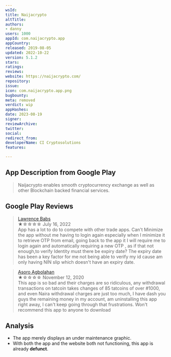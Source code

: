 ```yaml
---
wsId: 
title: Naijacrypto
altTitle: 
authors:
- danny
users: 1000
appId: com.naijacrypto.app
appCountry: 
released: 2019-08-05
updated: 2022-10-22
version: 5.1.2
stars: 
ratings: 
reviews: 
website: https://naijacrypto.com/
repository: 
issue: 
icon: com.naijacrypto.app.png
bugbounty: 
meta: removed
verdict: wip
appHashes: 
date: 2023-08-19
signer: 
reviewArchive: 
twitter: 
social: 
redirect_from: 
developerName: CI Cryptosolutions
features: 

---
```


## App Description from Google Play

> Naijacrypto enables smooth cryptocurrency exchange as well as other Blockchain backed financial services.

## Google Play Reviews

> [Lawrence Babs](https://play.google.com/store/apps/details?id=com.naijacrypto.app&gl=ng)<br>
  ★☆☆☆☆ July 16, 2022 <br>
       App has a lot to do to compete with other trade apps. Can't Minimize the app without me having to login again especially when I minimize it to retrieve OTP from email, going back to the app it I will require me to login again and automatically requiring a new OTP , as if that not enough,to verify Identity must there be expiry date? The expiry date has been a key factor for me not being able to verify my id cause am only having NIN slip which doesn't have an expiry date.

> [Asoro Agbolahan](https://play.google.com/store/apps/details?id=com.naijacrypto.app&gl=ng)<br>
  ★☆☆☆☆ November 12, 2020 <br>
       This app is so bad and their charges are so ridiculous, any withdrawal transactions on tatcoin takes changes of 85 tatcoins of over #1000, and even Naira withdrawal charges are just too much, I have dash you guys the remaining money in my account, am uninstalling this app right away, I can't keep going through that frustrations. Won't recommend this app to anyone to download

## Analysis 

- The app merely displays an under maintenance graphic.
- With both the app and the website both not functioning, this app is already **defunct**.
